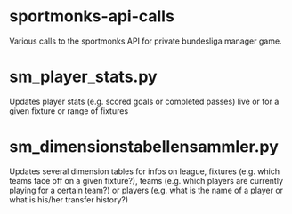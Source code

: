 # sportmonks-api-calls
Various calls to the sportmonks API for private bundesliga manager game.

# sm_player_stats.py
Updates player stats (e.g. scored goals or completed passes) live or for a given fixture or range of fixtures

# sm_dimensionstabellensammler.py
Updates several dimension tables for infos on league, fixtures (e.g. which teams face off on a given fixture?), teams (e.g. which players are currently playing for a certain team?) or players (e.g. what is the name of a player or what is his/her transfer history?)
